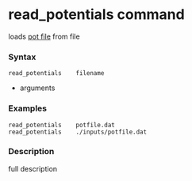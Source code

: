 # read_potentials command
loads [pot file](2.2_chimap.md) from file
### Syntax
```
read_potentials    filename
```
- arguments
 
### Examples
````
read_potentials    potfile.dat
read_potentials    ./inputs/potfile.dat
````

### Description
full description